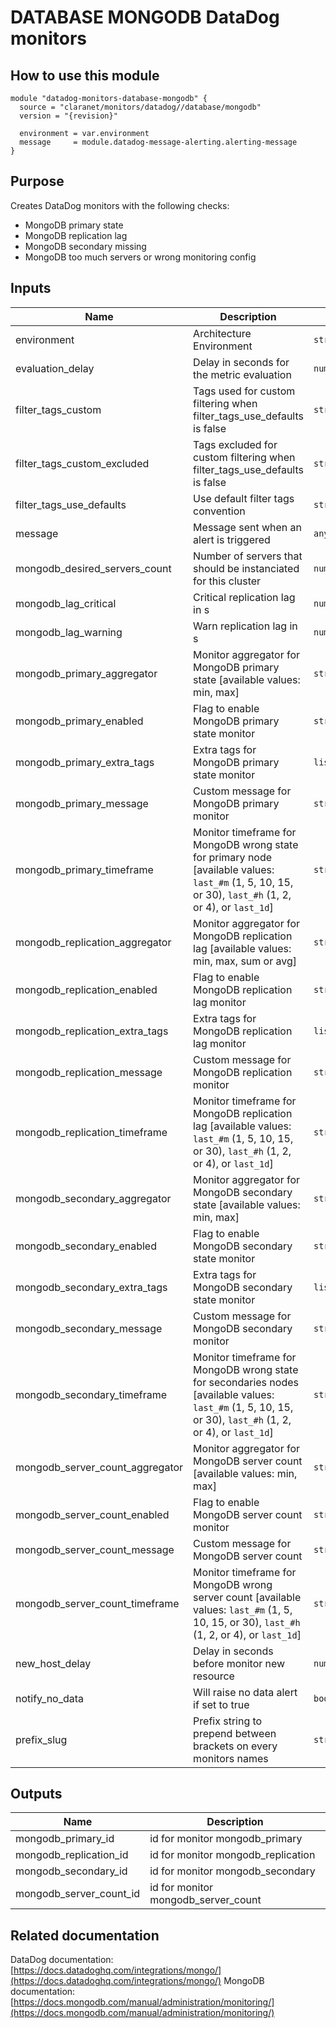 # DATABASE MONGODB DataDog monitors

## How to use this module

```
module "datadog-monitors-database-mongodb" {
  source = "claranet/monitors/datadog//database/mongodb"
  version = "{revision}"

  environment = var.environment
  message     = module.datadog-message-alerting.alerting-message
}

```

## Purpose

Creates DataDog monitors with the following checks:

- MongoDB primary state
- MongoDB replication lag
- MongoDB secondary missing
- MongoDB too much servers or wrong monitoring config

## Inputs

| Name | Description | Type | Default | Required |
|------|-------------|------|---------|:-----:|
| environment | Architecture Environment | `string` | n/a | yes |
| evaluation\_delay | Delay in seconds for the metric evaluation | `number` | `15` | no |
| filter\_tags\_custom | Tags used for custom filtering when filter\_tags\_use\_defaults is false | `string` | `"*"` | no |
| filter\_tags\_custom\_excluded | Tags excluded for custom filtering when filter\_tags\_use\_defaults is false | `string` | `""` | no |
| filter\_tags\_use\_defaults | Use default filter tags convention | `string` | `"true"` | no |
| message | Message sent when an alert is triggered | `any` | n/a | yes |
| mongodb\_desired\_servers\_count | Number of servers that should be instanciated for this cluster | `number` | `3` | no |
| mongodb\_lag\_critical | Critical replication lag in s | `number` | `5` | no |
| mongodb\_lag\_warning | Warn replication lag in s | `number` | `2` | no |
| mongodb\_primary\_aggregator | Monitor aggregator for MongoDB primary state [available values: min, max] | `string` | `"max"` | no |
| mongodb\_primary\_enabled | Flag to enable MongoDB primary state monitor | `string` | `"true"` | no |
| mongodb\_primary\_extra\_tags | Extra tags for MongoDB primary state monitor | `list(string)` | `[]` | no |
| mongodb\_primary\_message | Custom message for MongoDB primary monitor | `string` | `""` | no |
| mongodb\_primary\_timeframe | Monitor timeframe for MongoDB wrong state for primary node [available values: `last_#m` (1, 5, 10, 15, or 30), `last_#h` (1, 2, or 4), or `last_1d`] | `string` | `"last_1m"` | no |
| mongodb\_replication\_aggregator | Monitor aggregator for MongoDB replication lag [available values: min, max, sum or avg] | `string` | `"avg"` | no |
| mongodb\_replication\_enabled | Flag to enable MongoDB replication lag monitor | `string` | `"true"` | no |
| mongodb\_replication\_extra\_tags | Extra tags for MongoDB replication lag monitor | `list(string)` | `[]` | no |
| mongodb\_replication\_message | Custom message for MongoDB replication monitor | `string` | `""` | no |
| mongodb\_replication\_timeframe | Monitor timeframe for MongoDB replication lag  [available values: `last_#m` (1, 5, 10, 15, or 30), `last_#h` (1, 2, or 4), or `last_1d`] | `string` | `"last_1m"` | no |
| mongodb\_secondary\_aggregator | Monitor aggregator for MongoDB secondary state [available values: min, max] | `string` | `"max"` | no |
| mongodb\_secondary\_enabled | Flag to enable MongoDB secondary state monitor | `string` | `"true"` | no |
| mongodb\_secondary\_extra\_tags | Extra tags for MongoDB secondary state monitor | `list(string)` | `[]` | no |
| mongodb\_secondary\_message | Custom message for MongoDB secondary monitor | `string` | `""` | no |
| mongodb\_secondary\_timeframe | Monitor timeframe for MongoDB wrong state for secondaries nodes [available values: `last_#m` (1, 5, 10, 15, or 30), `last_#h` (1, 2, or 4), or `last_1d`] | `string` | `"last_5m"` | no |
| mongodb\_server\_count\_aggregator | Monitor aggregator for MongoDB server count [available values: min, max] | `string` | `"min"` | no |
| mongodb\_server\_count\_enabled | Flag to enable MongoDB server count monitor | `string` | `"true"` | no |
| mongodb\_server\_count\_message | Custom message for MongoDB server count | `string` | `""` | no |
| mongodb\_server\_count\_timeframe | Monitor timeframe for MongoDB wrong server count [available values: `last_#m` (1, 5, 10, 15, or 30), `last_#h` (1, 2, or 4), or `last_1d`] | `string` | `"last_15m"` | no |
| new\_host\_delay | Delay in seconds before monitor new resource | `number` | `300` | no |
| notify\_no\_data | Will raise no data alert if set to true | `bool` | `true` | no |
| prefix\_slug | Prefix string to prepend between brackets on every monitors names | `string` | `""` | no |

## Outputs

| Name | Description |
|------|-------------|
| mongodb\_primary\_id | id for monitor mongodb\_primary |
| mongodb\_replication\_id | id for monitor mongodb\_replication |
| mongodb\_secondary\_id | id for monitor mongodb\_secondary |
| mongodb\_server\_count\_id | id for monitor mongodb\_server\_count |

## Related documentation

DataDog documentation: [https://docs.datadoghq.com/integrations/mongo/](https://docs.datadoghq.com/integrations/mongo/)
MongoDB documentation: [https://docs.mongodb.com/manual/administration/monitoring/](https://docs.mongodb.com/manual/administration/monitoring/)
